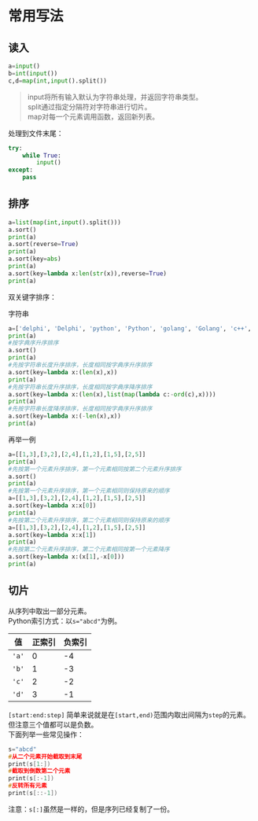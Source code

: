 # 常用写法

## 读入
```py
a=input()
b=int(input())
c,d=map(int,input().split())
```

> input将所有输入默认为字符串处理，并返回字符串类型。  
> split通过指定分隔符对字符串进行切片。  
> map对每一个元素调用函数，返回新列表。  

处理到文件末尾：  
```py
try:
	while True:
		input()
except:
	pass
```

## 排序

```py
a=list(map(int,input().split()))
a.sort()
print(a)
a.sort(reverse=True)
print(a)
a.sort(key=abs)
print(a)
a.sort(key=lambda x:len(str(x)),reverse=True)
print(a)
```

双关键字排序：  

字符串

```py
a=['delphi', 'Delphi', 'python', 'Python', 'golang', 'Golang', 'c++', 'C++', 'c', 'C']
print(a)
#按字典序升序排序
a.sort() 
print(a)
#先按字符串长度升序排序，长度相同按字典序升序排序
a.sort(key=lambda x:(len(x),x)) 
print(a)
#先按字符串长度升序排序，长度相同按字典序降序排序
a.sort(key=lambda x:(len(x),list(map(lambda c:-ord(c),x)))) 
print(a)
#先按字符串长度降序排序，长度相同按字典序升序排序
a.sort(key=lambda x:(-len(x),x))
print(a)
```

再举一例

```py
a=[[1,3],[3,2],[2,4],[1,2],[1,5],[2,5]]
print(a)
#先按第一个元素升序排序，第一个元素相同按第二个元素升序排序
a.sort()
print(a)
#先按第一个元素升序排序，第一个元素相同则保持原来的顺序
a=[[1,3],[3,2],[2,4],[1,2],[1,5],[2,5]]
a.sort(key=lambda x:x[0])
print(a)
#先按第二个元素升序排序，第二个元素相同则保持原来的顺序
a=[[1,3],[3,2],[2,4],[1,2],[1,5],[2,5]]
a.sort(key=lambda x:x[1])
print(a)
#先按第二个元素升序排序，第二个元素相同按第一个元素降序
a.sort(key=lambda x:(x[1],-x[0]))
print(a)
```


## 切片
从序列中取出一部分元素。  
Python索引方式：以`s="abcd"`为例。  

|  值   | 正索引 | 负索引 |
| ----- | ----- | ----- |
| `'a'` | 0     | -4    |
| `'b'` | 1     | -3    |
| `'c'` | 2     | -2    |
| `'d'` | 3     | -1    |

`[start:end:step]`
简单来说就是在`[start,end)`范围内取出间隔为`step`的元素。  
但注意三个值都可以是负数。  
下面列举一些常见操作：  

```cpp
s="abcd"
#从二个元素开始截取到末尾
print(s[1:])
#截取到倒数第二个元素
print(s[:-1])
#反转所有元素
print(s[::-1])
```

注意：`s[:]`虽然是一样的，但是序列已经复制了一份。  

